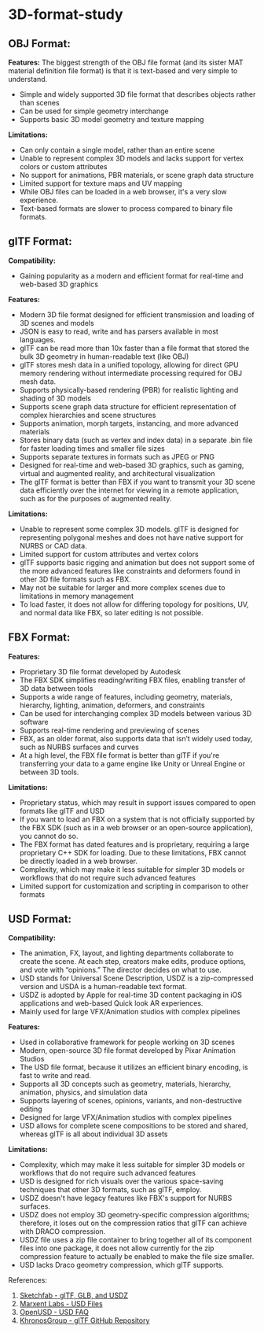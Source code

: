 # 3D-format-study

## OBJ Format:
**Features:**
The biggest strength of the OBJ file format (and its sister MAT material definition file format) is that it is text-based and very simple to understand.
- Simple and widely supported 3D file format that describes objects rather than scenes
- Can be used for simple geometry interchange
- Supports basic 3D model geometry and texture mapping

**Limitations:**
- Can only contain a single model, rather than an entire scene
- Unable to represent complex 3D models and lacks support for vertex colors or custom attributes
- No support for animations, PBR materials, or scene graph data structure
- Limited support for texture maps and UV mapping
- While OBJ files can be loaded in a web browser, it's a very slow experience. 
- Text-based formats are slower to process compared to binary file formats.

## glTF Format:
**Compatibility:**
- Gaining popularity as a modern and efficient format for real-time and web-based 3D graphics

**Features:**
- Modern 3D file format designed for efficient transmission and loading of 3D scenes and models
- JSON is easy to read, write and has parsers available in most languages.
- glTF can be read more than 10x faster than a file format that stored the bulk 3D geometry in human-readable text (like OBJ)
- glTF stores mesh data in a unified topology, allowing for direct GPU memory rendering without intermediate processing required for OBJ mesh data.
- Supports physically-based rendering (PBR) for realistic lighting and shading of 3D models
- Supports scene graph data structure for efficient representation of complex hierarchies and scene structures
- Supports animation, morph targets, instancing, and more advanced materials
- Stores binary data (such as vertex and index data) in a separate .bin file for faster loading times and smaller file sizes 
- Supports separate textures in formats such as JPEG or PNG
- Designed for real-time and web-based 3D graphics, such as gaming, virtual and augmented reality, and architectural visualization
- The glTF format is better than FBX if you want to transmit your 3D scene data efficiently over the internet for viewing in a remote application, such as for the purposes of augmented reality.

**Limitations:**
- Unable to represent some complex 3D models. glTF is designed for representing polygonal meshes and does not have native support for NURBS or CAD data.
- Limited support for custom attributes and vertex colors
- glTF supports basic rigging and animation but does not support some of the more advanced features like constraints and deformers found in other 3D file formats such as FBX.
- May not be suitable for larger and more complex scenes due to limitations in memory management
- To load faster, it does not allow for differing topology for positions, UV, and normal data like FBX, so later editing is not possible.

## FBX Format:
**Features:**
- Proprietary 3D file format developed by Autodesk
- The FBX SDK simplifies reading/writing FBX files, enabling transfer of 3D data between tools
- Supports a wide range of features, including geometry, materials, hierarchy, lighting, animation, deformers, and constraints
- Can be used for interchanging complex 3D models between various 3D software
- Supports real-time rendering and previewing of scenes
- FBX, as an older format, also supports data that isn’t widely used today, such as NURBS surfaces and curves
- At a high level, the FBX file format is better than glTF if you're transferring your data to a game engine like Unity or Unreal Engine or between 3D tools.

**Limitations:**
- Proprietary status, which may result in support issues compared to open formats like glTF and USD
- If you want to load an FBX on a system that is not officially supported by the FBX SDK (such as in a web browser or an open-source application), you cannot do so.
- The FBX format has dated features and is proprietary, requiring a large proprietary C++ SDK for loading. Due to these limitations, FBX cannot be directly loaded in a web browser.
- Complexity, which may make it less suitable for simpler 3D models or workflows that do not require such advanced features
- Limited support for customization and scripting in comparison to other formats

## USD Format:
**Compatibility:**
- The animation, FX, layout, and lighting departments collaborate to create the scene. At each step, creators make edits, produce options, and vote with “opinions.” The director decides on what to use.
- USD stands for Universal Scene Description, USDZ is a zip-compressed version and USDA is a human-readable text format.
- USDZ is adopted by Apple for real-time 3D content packaging in iOS applications and web-based Quick look AR experiences.
- Mainly used for large VFX/Animation studios with complex pipelines

**Features:**
- Used in collaborative framework for people working on 3D scenes
- Modern, open-source 3D file format developed by Pixar Animation Studios
- The USD file format, because it utilizes an efficient binary encoding, is fast to write and read. 
- Supports all 3D concepts such as geometry, materials, hierarchy, animation, physics, and simulation data
- Supports layering of scenes, opinions, variants, and non-destructive editing
- Designed for large VFX/Animation studios with complex pipelines
- USD allows for complete scene compositions to be stored and shared, whereas glTF is all about individual 3D assets

**Limitations:**
- Complexity, which may make it less suitable for simpler 3D models or workflows that do not require such advanced features
- USD is designed for rich visuals over the various space-saving techniques that other 3D formats, such as glTF, employ.
- USDZ doesn't have legacy features like FBX's support for NURBS surfaces.
- USDZ does not employ 3D geometry-specific compression algorithms; therefore, it loses out on the compression ratios that glTF can achieve with DRACO compression. 
- USDZ file uses a zip file container to bring together all of its component files into one package, it does not allow currently for the zip compression feature to actually be enabled to make the file size smaller.
- USD lacks Draco geometry compression, which glTF supports.

References:
1. [Sketchfab - glTF, GLB, and USDZ](https://help.sketchfab.com/hc/en-us/articles/360046421631-glTF-GLB-and-USDZ)
2. [Marxent Labs - USD Files](https://www.marxentlabs.com/usd-files/)
3. [OpenUSD - USD FAQ](https://openusd.org/release/usdfaq.html)
4. [KhronosGroup - glTF GitHub Repository](https://github.com/KhronosGroup/glTF)

